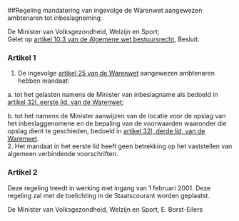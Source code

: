 <meta http-equiv='Content-Type' content='text/html; charset=utf-8' />

##Regeling mandatering van ingevolge de Warenwet aangewezen ambtenaren tot inbeslagneming 

De Minister van Volksgezondheid, Welzijn en Sport;  
Gelet op [artikel 10:3 van de Algemene wet bestuursrecht](../../../../../../../../../../../../wet/algemene/wet/bestuursrecht/BWBR0005537/README.md),
Besluit:     

### Artikel  1  

1.  De ingevolge [artikel 25 van de Warenwet](../../../../../../../../../../../../wet/warenwet/BWBR0001969/README.md) aangewezen ambtenaren hebben mandaat: 

a.  tot het gelasten namens de Minister van inbeslagname als bedoeld in [artikel 32l, eerste lid, van de Warenwet](../../../../../../../../../../../../wet/warenwet/BWBR0001969/README.md); 

b.  tot het namens de Minister aanwijzen van de locatie voor de opslag van het inbeslaggenomene en de bepaling van de voorwaarden waaronder die opslag dient te geschieden, bedoeld in [artikel 32l, derde lid, van de Warenwet](../../../../../../../../../../../../wet/warenwet/BWBR0001969/README.md).    
2.  Het mandaat in het eerste lid heeft geen betrekking op het vaststellen van algemeen verbindende voorschriften.   

### Artikel  2  

Deze regeling treedt in werking met ingang van 1 februari 2001. 
Deze regeling zal met de toelichting in de Staatscourant worden geplaatst.   

De 
Minister van Volksgezondheid, Welzijn en Sport, 
E.  Borst-Eilers      
